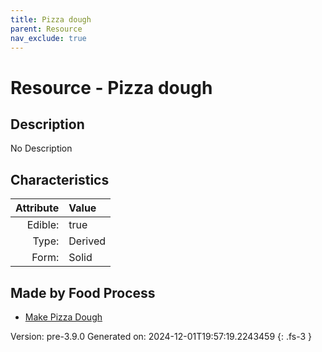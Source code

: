 ```yaml
---
title: Pizza dough
parent: Resource
nav_exclude: true
---
```

# Resource - Pizza dough

## Description
No Description

## Characteristics

| Attribute      | Value |
|--------:|:------|
|Edible:|true|
|Type:|Derived|
|Form:|Solid|
 



## Made by Food Process

- [Make Pizza Dough](../food/make-pizza-dough.html)

    

Version: pre-3.9.0 Generated on: 2024-12-01T19:57:19.2243459
{: .fs-3 }
